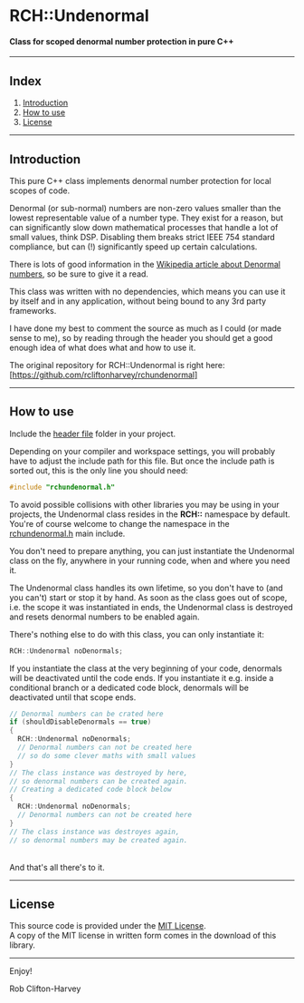 # RCH::Undenormal
#### Class for scoped denormal number protection in pure C++

-------------------------------------------------------------------------------------------------------

## Index

1. [Introduction](https://github.com/rcliftonharvey/rchundenormal/blob/master/README.md#introduction)
2. [How to use](https://github.com/rcliftonharvey/rchundenormal/blob/master/README.md#how-to-use)
3. [License](https://github.com/rcliftonharvey/rchundenormal/blob/master/README.md#license)

-------------------------------------------------------------------------------------------------------

## Introduction 

This pure C++ class implements denormal number protection for local scopes of code.

Denormal (or sub-normal) numbers are non-zero values smaller than the lowest representable value of a number type. They exist for a reason, but can significantly slow down mathematical processes that handle a lot of small values, think DSP. Disabling them breaks strict IEEE 754 standard compliance, but can (!) significantly speed up certain calculations.

There is lots of good information in the [Wikipedia article about Denormal numbers](https://en.wikipedia.org/wiki/Denormal_number), so be sure to give it a read.

This class was written with no dependencies, which means you can use it by itself and in any application, without being bound to any 3rd party frameworks.

I have done my best to comment the source as much as I could (or made sense to me), so by reading through the header you should get a good enough idea of what does what and how to use it.

The original repository for RCH::Undenormal is right here:<br>
[https://github.com/rcliftonharvey/rchundenormal]

-------------------------------------------------------------------------------------------------------

## How to use

Include the [header file](https://github.com/rcliftonharvey/rchundenormal/tree/master/include/rchundenormal.h) folder in your project.

Depending on your compiler and workspace settings, you will probably have to adjust the include path for this file. But once the include path is sorted out, this is the only line you should need:
```c++
#include "rchundenormal.h"
```

To avoid possible collisions with other libraries you may be using in your projects, the Undenormal class resides in the **RCH::** namespace by default. You're of course welcome to change the namespace in the [rchundenormal.h](https://github.com/rcliftonharvey/rchundenormal/blob/master/include/rchundenormal.h#L23) main include.

You don't need to prepare anything, you can just instantiate the Undenormal class on the fly, anywhere in your running code, when and where you need it.

The Undenormal class handles its own lifetime, so you don't have to (and you can't) start or stop it by hand. As soon as the class goes out of scope, i.e. the scope it was instantiated in ends, the Undenormal class is destroyed and resets denormal numbers to be enabled again.

There's nothing else to do with this class, you can only instantiate it:
```c++
RCH::Undenormal noDenormals;
```

If you instantiate the class at the very beginning of your code, denormals will be deactivated until the code ends. If you instantiate it e.g. inside a conditional branch or a dedicated code block, denormals will be deactivated until that scope ends.

```c++
// Denormal numbers can be crated here
if (shouldDisableDenormals == true)
{
  RCH::Undenormal noDenormals;
  // Denormal numbers can not be created here
  // so do some clever maths with small values
}
// The class instance was destroyed by here,
// so denormal numbers can be created again.
// Creating a dedicated code block below
{
  RCH::Undenormal noDenormals;
  // Denormal numbers can not be created here
}
// The class instance was destroyes again,
// so denormal numbers may be created again.
```

<br>
And that's all there's to it.

-------------------------------------------------------------------------------------------------------

## License

This source code is provided under the [MIT License](https://github.com/rcliftonharvey/rchundenormal/tree/master/LICENSE).<br>
A copy of the MIT license in written form comes in the download of this library.

-------------------------------------------------------------------------------------------------------

Enjoy!

Rob Clifton-Harvey


